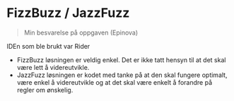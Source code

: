 # FizzBuzz / JazzFuzz
> Min besvarelse på oppgaven (Epinova)

IDEn som ble brukt var Rider

- FizzBuzz løsningen er veldig enkel. Det er ikke tatt hensyn til at det skal være lett å videreutvikle.
- JazzFuzz løsningen er kodet med tanke på at den skal fungere optimalt, være enkel å videreutvikle og at det skal være enkelt å forandre på regler om ønskelig.
